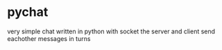 # pychat
very simple chat written in python with socket
the server and client send eachother messages in turns
